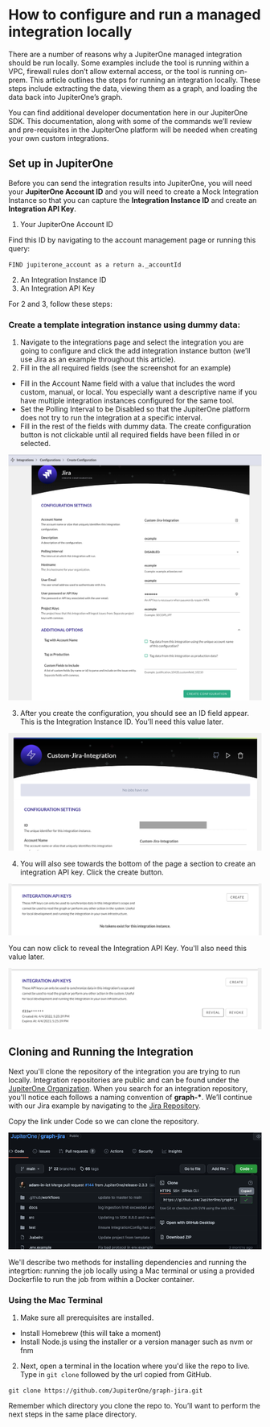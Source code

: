 # How to configure and run a managed integration locally

There are a number of reasons why a JupiterOne managed integration should be run locally. Some examples include the tool is running within a VPC, firewall rules don’t allow external access, or the tool is running on-prem. This article outlines the steps for running an integration locally. These steps include extracting the data, viewing them as a graph, and loading the data back into JupiterOne’s graph.

You can find additional developer documentation here in our JupiterOne SDK. This documentation, along with some of the commands we’ll review and pre-requisites in the JupiterOne platform will be needed when creating your own custom integrations.

## Set up in JupiterOne

Before you can send the integration results into JupiterOne, you will need your **JupiterOne Account ID** and you will need to create a Mock Integration Instance so that you can capture the **Integration Instance ID** and create an **Integration API Key**.

1. Your JupiterOne Account ID

Find this ID by navigating to the account management page or running this query: <br>

`FIND jupiterone_account as a return a._accountId`

2. An Integration Instance ID
3. An Integration API Key

For 2 and 3, follow these steps:

### Create a template integration instance using dummy data:

1. Navigate to the integrations page and select the integration you are going to configure and click the add integration instance button (we’ll use Jira as an example throughout this article).
2. Fill in the all required fields (see the screenshot for an example)
- Fill in the Account Name field with a value that includes the word custom, manual, or local. You especially want a descriptive name if you have multiple integration instances configured for the same tool. 
- Set the Polling Interval to be Disabled so that the JupiterOne platform does not try to run the integration at a specific interval.
- Fill in the rest of the fields with dummy data. The create configuration button is not clickable until all required fields have been filled in or selected.

![](../assets/local-managed-integration-create.png)

3. After you create the configuration, you should see an ID field appear. This is the Integration Instance ID. You’ll need this value later.

![](../assets/local-managed-integration-integration-id.png)

4. You will also see towards the bottom of the page a section to create an integration API key. Click the create button.

![](../assets/local-managed-integration-api-key-create.png)

You can now click to reveal the Integration API Key. You'll also need this value later.

![](../assets/local-managed-integration-api-key-view.png)

## Cloning and Running the Integration

Next you'll clone the repository of the integration you are trying to run locally. Integration repositories are public and can be found under the [JupiterOne Organization](https://github.com/JupiterOne). When you search for an integration repository, you'll notice each follows a naming convention of **graph-\***. We’ll continue with our Jira example by navigating to the [Jira Repository](https://github.com/JupiterOne/graph-jira).

Copy the link under Code so we can clone the repository.

![](../assets/local-managed-integration-graph-jira.png)

We'll describe two methods for installing dependencies and running the integrtion: running the job locally using a Mac terminal or using a provided Dockerfile to run the job from within a Docker container. 

### Using the Mac Terminal

1. Make sure all prerequisites are installed.

- Install Homebrew (this will take a moment)
- Install Node.js using the installer or a version manager such as nvm or fnm

2. Next, open a terminal in the location where you'd like the repo to live. Type in `git clone` followed by the url copied from GitHub. 

`git clone https://github.com/JupiterOne/graph-jira.git` 

Remember which directory you clone the repo to. You’ll want to perform the next steps in the same place directory.

